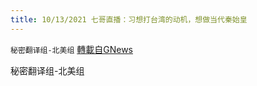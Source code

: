 ```yaml
---
title: 10/13/2021 七哥直播：习想打台湾的动机，想做当代秦始皇
---
```

`秘密翻译组-北美组` [轉載自GNews](https://gnews.org/zh-hans/1593824/)

秘密翻译组-北美组
